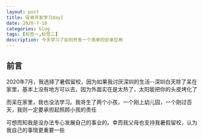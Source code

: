 ```yaml
---
layout: post
title: 安卓开发学习day1
date: 2020-7-18
categories: blog
tags: [标签一,标签二]
description: 今天学习了如何开发一个简单的安卓应用
---
```


## 前言 

2020年7月，我选择了暑假留校，因为如果我讨厌深圳的生活--深圳白天除了呆在家里，基本上没有地方可以去，因为外面实在是太热了，太阳能把你的头皮烤化了

而呆在家里，我也没法学习。我哥生了两个小孩，一个刚上幼儿园，一个刚过百天，我则一定要承担起照顾小孩的责任

可想而知我是没办法专心发展自己的事业的。幸而我父母也支持我暑假留校，认为我自己的事情更重要一些











